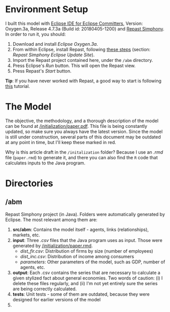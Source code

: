 # Environment Setup

I built this model with [Eclipse IDE for Eclipse Committers](https://www.eclipse.org/downloads/packages/release/oxygen/3a/eclipse-ide-eclipse-committers), Version: Oxygen.3a, Release 4.7.3a (Build id: 20180405-1200) and [Repast Simphony](https://repast.github.io/). In order to run it, you should:

1. Download and install *Eclipse Oxygen.3a*.
2. From within Eclipse, install Repast, following [these steps](https://repast.github.io/download.html) (section: *Repast Simphony Eclipse Update Site*). 
3. Import the Repast project contained here, under the `/abm` directory.
4. Press Eclipse's *Run* button. This will open the Repast view.
5. Press Repast's *Start* button.

**Tip**: If you have never worked with Repast, a good way to start is following [this](https://repast.github.io/docs/RepastJavaGettingStarted.pdf) tutorial. 

# The Model

The objective, the methodology, and a thorough description of the model can be found at [/initialization/paper.pdf](https://github.com/talithafs/abm-br/blob/master/initialization/paper/paper.pdf). This file is being constantly updated, so make sure you always have the latest version. Since the model is still under construction, several parts of this document may be outdated at any point in time, but I'll keep these marked in red. 

Why is this article draft in the `/initalization` folder? Because I use an *.rmd* file (`paper.rmd`) to generate it, and there you can also find the `R` code that calculates inputs to the Java program. 

# Directories

## /abm

Repast Simphony project (in Java). Folders were automatically generated by Eclipse. The most relevant among them are:

1. **src/abm**: Contains the model itself - agents, links (relationships), markets, etc.
2. **input**: Three *.csv* files that the Java program uses as input. Those were generated by [/initialization/paper.rmd](https://github.com/talithafs/abm-br/blob/master/initialization/paper/paper.rmd). 
    * *dist_fir.csv*: Distribution of firms by size (number of employees)
    * *dist_inc.csv*: Distribution of income among consumers
    * *parameters*: Other parameters of the model, such as GDP, number of agents, etc.
3. **output**: Each .csv contains the series that are necessary to calculate a given stylized fact about general economies. Two words of caution: (i) I delete these files regularly, and (ii) I'm not yet entirely sure the series are being correctly calculated. 
4. **tests**: Unit tests - some of them are outdated, because they were designed for earlier versions of the model
5. 
